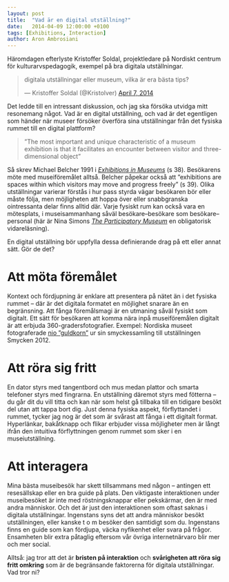 ```yaml
---
layout: post
title:  "Vad är en digital utställning?"
date:   2014-04-09 12:00:00 +0100
tags: [Exhibitions, Interaction]
author: Aron Ambrosiani
---
```


Häromdagen efterlyste Kristoffer Soldal, projektledare på Nordiskt centrum för kulturarvspedagogik, exempel på bra digitala utställningar.

<blockquote class="twitter-tweet" data-lang="en"><p lang="sv" dir="ltr">digitala utställningar eller museum, vilka är era bästa tips?</p>&mdash; Kristoffer Soldal (@Kristolver) <a href="https://twitter.com/Kristolver/status/453136960018984960">April 7, 2014</a></blockquote> <script async src="//platform.twitter.com/widgets.js" charset="utf-8"></script>

Det ledde till en intressant diskussion, och jag ska försöka utvidga mitt resonemang något. Vad är en digital utställning, och vad är det egentligen som händer när museer försöker överföra sina utställningar från det fysiska rummet till en digital plattform?

> ”The most important and unique characteristic of a museum exhibition is that it facilitates an encounter between visitor and three-dimensional object”

Så skrev Michael Belcher 1991 i *[Exhibitions in Museums](http://libris.kb.se/bib/5512492)* (s 38). Besökarens möte med museiföremålet alltså. Belcher påpekar också att ”exhibitions are spaces within which visitors may move and progress freely” (s 39). Olika utställningar varierar förstås i hur pass styrda vägar besökaren bör eller måste följa, men möjligheten att hoppa över eller snabbgranska ointressanta delar finns alltid där. Varje fysiskt rum kan också vara en mötesplats, i museisammanhang såväl besökare–besökare som besökare–personal (här är Nina Simons *[The Participatory Museum](http://www.participatorymuseum.org/chapter1/)* en obligatorisk vidareläsning).

En digital utställning bör uppfylla dessa definierande drag på ett eller annat sätt. Gör de det?

# Att möta föremålet

Kontext och fördjupning är enklare att presentera på nätet än i det fysiska rummet – där är det digitala formatet en möjlighet snarare än en begränsning. Att fånga föremålsmagi är en utmaning såväl fysiskt som digitalt. Ett sätt för besökaren att komma nära inpå museiföremålen digitalt är att erbjuda 360-gradersfotografier. Exempel: Nordiska museet fotograferade [nio ”guldkorn”](http://smycken.nordiskamuseet.se/smycken/iframe.html) ur sin smyckessamling till utställningen Smycken 2012.

# Att röra sig fritt

En dator styrs med tangentbord och mus medan plattor och smarta telefoner styrs med fingrarna. En utställning däremot styrs med fötterna – du går dit du vill titta och kan när som helst gå tillbaka till en tidigare besökt del utan att tappa bort dig. Just denna fysiska aspekt, förflyttandet i rummet, tycker jag nog är det som är svårast att fånga i ett digitalt format. Hyperlänkar, bakåtknapp och flikar erbjuder vissa möjligheter men är långt ifrån den intuitiva förflyttningen genom rummet som sker i en museiutställning.

# Att interagera

Mina bästa museibesök har skett tillsammans med någon – antingen ett resesällskap eller en bra guide på plats. Den viktigaste interaktionen under museibesöket är inte med röstningsknappar eller pekskärmar, den är med andra människor. Och det är just den interaktionen som oftast saknas i digitala utställningar. Ingenstans syns det att andra människor besökt utställningen, eller kanske t o m besöker den samtidigt som du. Ingenstans finns en guide som kan fördjupa, väcka nyfikenhet eller svara på frågor. Ensamheten blir extra påtaglig eftersom vår övriga internetnärvaro blir mer och mer social.

Alltså: jag tror att det är **bristen på interaktion** och **svårigheten att röra sig fritt omkring** som är de begränsande faktorerna för digitala utställningar. Vad tror ni?
